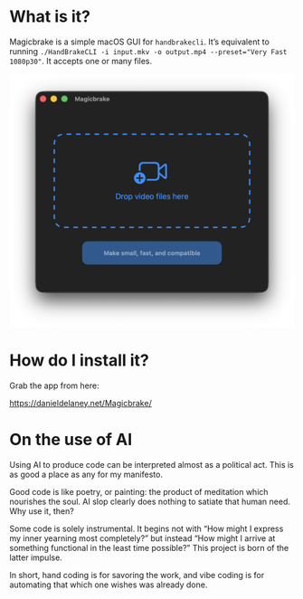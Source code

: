 # What is it?

Magicbrake is a simple macOS GUI for `handbrakecli`. It’s equivalent to running `./HandBrakeCLI -i input.mkv -o output.mp4 --preset="Very Fast 1080p30"`. It accepts one or many files.

![Magicbrake](docs/mb.png)

# How do I install it?

Grab the app from here:

https://danieldelaney.net/Magicbrake/

# On the use of AI

Using AI to produce code can be interpreted almost as a political act. This is as good a place as any for my manifesto.

Good code is like poetry, or painting: the product of meditation which nourishes the soul. AI slop clearly does nothing to satiate that human need. Why use it, then?

Some code is solely instrumental. It begins not with “How might I express my inner yearning most completely?” but instead “How might I arrive at something functional in the least time possible?” This project is born of the latter impulse.

In short, hand coding is for savoring the work, and vibe coding is for automating that which one wishes was already done.

